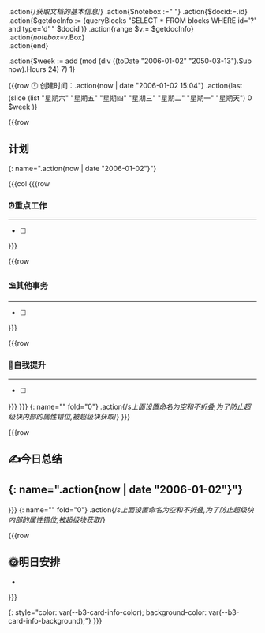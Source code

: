 .action{/*获取文档的基本信息*/}
.action{$notebox :=" "}
.action{$docid:=.id}
.action{$getdocInfo := (queryBlocks "SELECT * FROM blocks WHERE id='?' and type='d' " $docid )}
.action{range $v:= $getdocInfo}
	.action{$notebox =$v.Box}	
.action{end}

	

.action{$week := add (mod (div ((toDate "2006-01-02" "2050-03-13").Sub now).Hours 24) 7) 1}






{{{row
🕐 创建时间：.action{now | date "2006-01-02 15:04"} .action{last (slice (list "星期六" "星期五" "星期四" "星期三" "星期二" "星期一" "星期天") 0 $week )}



{{{row

## 计划
{: name=".action{now | date "2006-01-02"}"}


{{{col
{{{row
### ⏰重点工作
---
- [ ] 

}}}

{{{row
### ⛱其他事务
---
- [ ] 
}}}

{{{row
### 🧠自我提升
---
- [ ]

}}}
}}}
{: name="" fold="0"}
.action{/*s上面设置命名为空和不折叠,为了防止超级块内部的属性错位,被超级块获取*/}
}}}


{{{row
## ✍今日总结
{: name=".action{now | date "2006-01-02"}"}
-
}}}
{: name="" fold="0"}
.action{/*s上面设置命名为空和不折叠,为了防止超级块内部的属性错位,被超级块获取*/}


{{{row
## 🌞明日安排
-
}}}



{: style="color: var(--b3-card-info-color); background-color: var(--b3-card-info-background);"}
}}}




